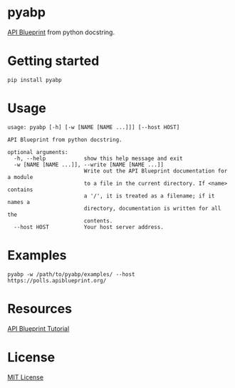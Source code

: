 # pyabp
[API Blueprint](https://apiblueprint.org/) from python docstring.

# Getting started
```
pip install pyabp
```

# Usage
```
usage: pyabp [-h] [-w [NAME [NAME ...]]] [--host HOST]

API Blueprint from python docstring.

optional arguments:
  -h, --help            show this help message and exit
  -w [NAME [NAME ...]], --write [NAME [NAME ...]]
                        Write out the API Blueprint documentation for a module
                        to a file in the current directory. If <name> contains
                        a '/', it is treated as a filename; if it names a
                        directory, documentation is written for all the
                        contents.
  --host HOST           Your host server address.
```

# Examples
```
pyabp -w /path/to/pyabp/examples/ --host https://polls.apiblueprint.org/
```

# Resources
[API Blueprint Tutorial](https://apiblueprint.org/documentation/tutorial.html)

# License
[MIT License](LICENSE)
